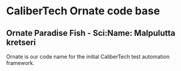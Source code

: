 # CaliberTech Ornate code base
## Ornate Paradise Fish - Sci:Name: Malpulutta kretseri

Ornate is our code name for the initial CaliberTech test automation framework.

